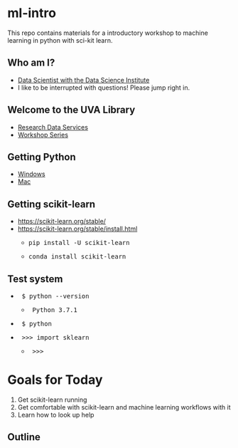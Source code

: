 # ml-intro
This repo contains materials for a introductory workshop to machine learning in python with sci-kit learn.

## Who am I?
* [Data Scientist with the Data Science Institute](https://dsi.virginia.edu/people/peter-alonzi)
* I like to be interrupted with questions! Please jump right in.

## Welcome to the UVA Library
* [Research Data Services](https://data.library.virginia.edu/)
* [Workshop Series](https://data.library.virginia.edu/training/)
 
## Getting Python
* [Windows](https://www.anaconda.com/download/#windows)
* [Mac](https://www.anaconda.com/download/#macos)

## Getting scikit-learn
* https://scikit-learn.org/stable/
* https://scikit-learn.org/stable/install.html
  * <pre>pip install -U scikit-learn</pre>
  * <pre>conda install scikit-learn</pre>

## Test system
* <pre> $ python --version </pre>
  * <pre> Python 3.7.1 </pre>
* <pre> $ python </pre>
* <pre> >>> import sklearn </pre>
  *  <pre> >>> </pre>


# Goals for Today
1. Get scikit-learn running
2. Get comfortable with scikit-learn and machine learning workflows with  it
3. Learn how to look up help

## Outline
